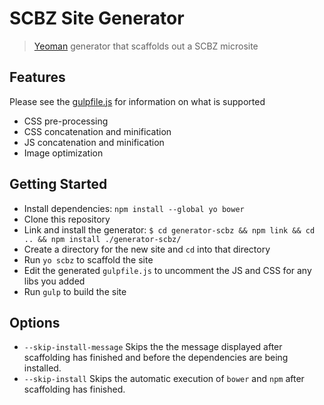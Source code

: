 # SCBZ Site Generator

> [Yeoman](http://yeoman.io) generator that scaffolds out a SCBZ microsite


## Features

Please see the [gulpfile.js](app/templates/gulpfile.js) for information on what is supported

* CSS pre-processing
* CSS concatenation and minification
* JS concatenation and minification
* Image optimization

## Getting Started

- Install dependencies: `npm install --global yo bower`
- Clone this repository
- Link and install the generator:
    `$ cd generator-scbz && npm link && cd .. && npm install ./generator-scbz/`
- Create a directory for the new site and `cd` into that directory
- Run `yo scbz` to scaffold the site
- Edit the generated `gulpfile.js` to uncomment the JS and CSS for any libs you added
- Run `gulp` to build the site

## Options

- `--skip-install-message`
  Skips the the message displayed after scaffolding has finished and before the dependencies are being installed.
- `--skip-install`
  Skips the automatic execution of `bower` and `npm` after scaffolding has finished.
